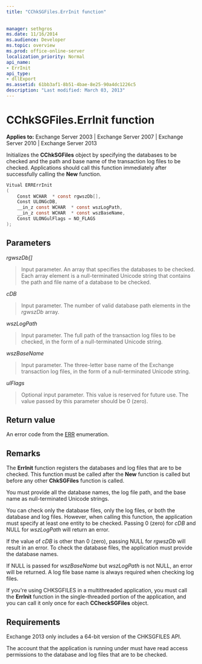 ```yaml
---
title: "CChkSGFiles.ErrInit function"
 
 
manager: sethgros
ms.date: 11/16/2014
ms.audience: Developer
ms.topic: overview
ms.prod: office-online-server
localization_priority: Normal
api_name:
- ErrInit
api_type:
- dllExport
ms.assetid: 61bb3af1-8b51-4bae-8e25-90a4dc1226c5
description: "Last modified: March 03, 2013"
---
```


# CChkSGFiles.ErrInit function
  
**Applies to:** Exchange Server 2003 | Exchange Server 2007 | Exchange Server 2010 | Exchange Server 2013
  
Initializes the **CChkSGFiles** object by specifying the databases to be checked and the path and base name of the transaction log files to be checked. Applications should call this function immediately after successfully calling the **New** function. 
  
```cs
Vitual ERRErrInit  
(
    Const WCHAR  * const rgwszDb[],
    Const ULONGcDB,
    __in_z const WCHAR  * const wszLogPath,
    __in_z const WCHAR  * const wszBaseName,
    Const ULONGulFlags = NO_FLAGS
);

```

## Parameters

 _rgwszDb[]_
  
> Input parameter. An array that specifies the databases to be checked. Each array element is a null-terminated Unicode string that contains the path and file name of a database to be checked.
    
 _cDB_
  
> Input parameter. The number of valid database path elements in the  *rgwszDb*  array. 
    
 _wszLogPath_
  
> Input parameter. The full path of the transaction log files to be checked, in the form of a null-terminated Unicode string.
    
 _wszBaseName_
  
> Input parameter. The three-letter base name of the Exchange transaction log files, in the form of a null-terminated Unicode string.
    
 _ulFlags_
  
> Optional input parameter. This value is reserved for future use. The value passed by this parameter should be 0 (zero).
    
## Return value

An error code from the [ERR](cchksgfiles-err-enumeration.md) enumeration. 
  
## Remarks

The **ErrInit** function registers the databases and log files that are to be checked. This function must be called after the **New** function is called but before any other **ChkSGFiles** function is called. 
  
You must provide all the database names, the log file path, and the base name as null-terminated Unicode strings.
  
You can check only the database files, only the log files, or both the database and log files. However, when calling this function, the application must specify at least one entity to be checked. Passing 0 (zero) for  *cDB*  and NULL for  *wszLogPath*  will return an error. 
  
If the value of  *cDB*  is other than 0 (zero), passing NULL for  *rgwszDb*  will result in an error. To check the database files, the application must provide the database names. 
  
If NULL is passed for  *wszBaseName*  but  *wszLogPath*  is not NULL, an error will be returned. A log file base name is always required when checking log files. 
  
If you're using CHKSGFILES in a multithreaded application, you must call the **ErrInit** function in the single-threaded portion of the application, and you can call it only once for each **CCheckSGFiles** object. 
  
## Requirements

Exchange 2013 only includes a 64-bit version of the CHKSGFILES API.
  
The account that the application is running under must have read access permissions to the database and log files that are to be checked.
  

